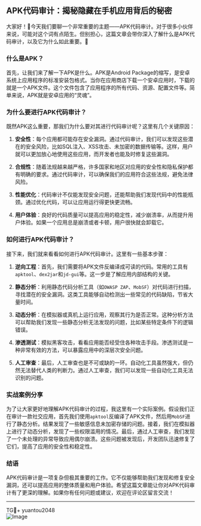## APK代码审计：揭秘隐藏在手机应用背后的秘密

大家好！👋今天我们要聊一个非常重要的主题——APK代码审计。对于很多小伙伴来说，可能对这个词有点陌生。但别担心，这篇文章会带你深入了解什么是APK代码审计，以及它为什么如此重要。🚀

### 什么是APK？

首先，让我们来了解一下APK是什么。APK是Android Package的缩写，是安卓系统上应用程序的标准安装包格式。当你在应用商店下载一个安卓应用时，下载的就是一个APK文件。这个文件包含了应用程序的所有代码、资源、配置文件等。简单来说，APK就是安卓应用的“灵魂”。

### 为什么要进行APK代码审计？

既然APK这么重要，那我们为什么要对其进行代码审计呢？这里有几个关键原因：

1. **安全性**：每个应用都可能存在安全漏洞。通过代码审计，我们可以发现这些潜在的安全风险，比如SQL注入、XSS攻击、未加密的数据传输等。这样，用户就可以更加放心地使用这些应用，而开发者也能及时修复这些漏洞。

2. **合规性**：随着法规越来越严格，许多国家和地区对应用的安全性和隐私保护都有明确的要求。通过代码审计，可以确保我们的应用符合这些法规，避免法律风险。

3. **性能优化**：代码审计不仅能发现安全问题，还能帮助我们发现代码中的性能瓶颈。通过优化代码，可以让应用运行得更快更流畅。

4. **用户体验**：良好的代码质量可以提高应用的稳定性，减少崩溃率，从而提升用户体验。如果一个应用总是崩溃或者卡顿，用户很快就会卸载它。

### 如何进行APK代码审计？

接下来，我们就来看看如何进行APK代码审计。这里有一些基本步骤：

1. **逆向工程**：首先，我们需要将APK文件反编译成可读的代码。常用的工具有`apktool`、`dex2jar`和`jd-gui`等。这一步是了解应用内部结构的关键。

2. **静态分析**：利用静态代码分析工具（如`OWASP ZAP`、`MobSF`）对代码进行扫描，寻找潜在的安全漏洞。这类工具能够自动检测出一些常见的代码缺陷，节省大量时间。

3. **动态分析**：在模拟器或真机上运行应用，观察其行为是否正常。这种分析方法可以帮助我们发现一些静态分析无法发现的问题，比如某些特定条件下的逻辑错误。

4. **渗透测试**：模拟黑客攻击，看看应用能否经受住各种攻击手段。渗透测试是一种非常有效的方法，可以暴露应用中的深层次安全问题。

5. **人工审查**：最后，人工审查也是不可或缺的一环。自动化工具虽然强大，但仍然无法替代人类的判断力。通过人工审查，我们可以发现一些自动化工具无法识别的问题。

### 实战案例分享

为了让大家更好地理解APK代码审计的过程，我这里有一个实际案例。假设我们正在审计一款社交应用，首先我们使用`apktool`反编译了APK文件，然后用`MobSF`进行了静态分析。结果发现了一些敏感信息未加密存储的问题。接着，我们在模拟器上进行了动态分析，发现了一些权限滥用的情况。最后，通过人工审查，我们发现了一个未处理的异常导致应用偶尔崩溃。这些问题被发现后，开发团队迅速修复了它们，提高了应用的安全性和稳定性。

### 结语

APK代码审计是一项复杂但极其重要的工作。它不仅能够帮助我们发现和修复安全漏洞，还可以提高应用的整体质量和用户体验。希望这篇文章能让你对APK代码审计有了更深的理解。如果你有任何问题或建议，欢迎在评论区留言交流！

---

TG💪+ yuantou2048  
![Image](https://github.com/user-attachments/assets/cf57a8bb-a08e-43c1-ad82-039f33c64200)